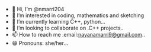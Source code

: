 - 👋 Hi, I’m @nmarri204
- 👀 I’m interested in coding, mathematics and sketching
- 🌱 I’m currently learning C++, python...
- 💞️ I’m looking to collaborate on .C++ projects..
- 📫 How to reach me .email:nayanamarri9@gmail.com..
- 😄 Pronouns: she/her...
  

<!---
nmarri204/nmarri204 is a ✨ special ✨ repository because its `README.md` (this file) appears on your GitHub profile.
You can click the Preview link to take a look at your changes.
--->
